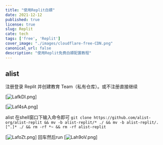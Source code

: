 ```yaml
---
title: "使用Replit白嫖"
date: 2021-12-12
published: true
license: true
slug: Replit
cate: tech
tags: ['free', 'Replit']
cover_image: "./images/cloudflare-free-CDN.png"
canonical_url: false
description: "使用Replit免费白嫖配置教程"
---
```

## alist

注册登录 Replit 并创建教育 Team（私有仓库）。或不注册直接继续

[![LafkDI.png](https://s1.ax1x.com/2022/04/18/LafkDI.png)]

[![Laf4sA.png](https://s1.ax1x.com/2022/04/18/Laf4sA.png)]

alist 在shell窗口下输入命令即可
`git clone https://github.com/alist-org/alist-replit && mv -b alist-replit/* ./ && mv -b alist-replit/.[^.]* ./ && rm -rf *~ && rm -rf alist-replit`

[![LafoZt.png](https://s1.ax1x.com/2022/04/18/LafoZt.png)]
回车然后run [![Lah9oV.png](https://s1.ax1x.com/2022/04/18/Lah9oV.png)]

